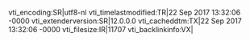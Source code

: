 vti_encoding:SR|utf8-nl
vti_timelastmodified:TR|22 Sep 2017 13:32:06 -0000
vti_extenderversion:SR|12.0.0.0
vti_cacheddtm:TX|22 Sep 2017 13:32:06 -0000
vti_filesize:IR|11707
vti_backlinkinfo:VX|
